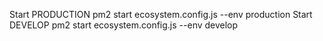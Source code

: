 Start PRODUCTION pm2 start ecosystem.config.js --env production
Start DEVELOP pm2 start ecosystem.config.js --env develop
